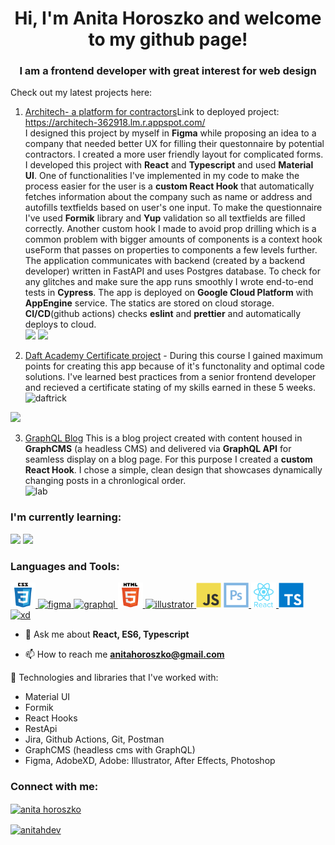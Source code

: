 <h1 align="center">Hi, I'm Anita Horoszko and welcome to my github page!</h1>
<h3 align="center">I am a frontend developer with great interest for web design</h3>

Check out my latest projects here: 
1. [Architech- a platform for contractors](https://github.com/anitahoroszkoorg/architech)Link to deployed project: https://architech-362918.lm.r.appspot.com/ </br>
I designed this project by myself in **Figma** while proposing an idea to a company that needed better UX for filling their questonnaire by potential contractors. I created a more user friendly layout for complicated forms. I developed this project with **React** and **Typescript** and used **Material UI**. One of functionalities I've implemented in my code to make the process easier for the user is a **custom React Hook** that automatically fetches information about the company such as name or address and autofills textfields based on user's one input.  To make the questionnaire I've used **Formik** library and **Yup** validation so all textfields are filled correctly. Another custom hook I made to avoid prop drilling which is a common problem with bigger amounts of components is a context hook useForm that passes on properties to components a few levels further. The application communicates with backend (created by a backend developer) written in FastAPI and uses Postgres database. To check for any glitches and make sure the app runs smoothly I wrote end-to-end tests in **Cypress**. The app is deployed on **Google Cloud Platform** with **AppEngine** service. The statics are stored on cloud storage. **CI/CD**(github actions) checks **eslint** and **prettier** and automatically deploys to cloud. </br><img width = "400" src="https://user-images.githubusercontent.com/95635795/193845856-bec46da0-3ba3-4ec3-b5ce-c3f00d54b439.png"> <img width = "400" src="https://user-images.githubusercontent.com/95635795/193865473-bd3074fd-9571-4d73-bb0c-074670bfa687.png">



2. [Daft Academy Certificate project](https://github.com/anitavictoria/daft) - During this course I gained maximum points for creating this app because of it's functonality and optimal code solutions. I've learned best practices from a senior frontend developer and recieved a certificate stating of my skills earned in these 5 weeks. </br> <img width="350" alt="daftrick" src="https://user-images.githubusercontent.com/95635795/183860819-cd43cc98-df16-4bc1-af4b-584646f45613.png">
<img width = "400" src="https://user-images.githubusercontent.com/95635795/184085004-26029e29-8502-40d8-b2c9-13690a9fa6f7.jpg"> 


3. [GraphQL Blog](https://github.com/anitavictoria/blog) This is a blog project created with content housed in **GraphCMS** (a headless CMS) and delivered via **GraphQL API** for seamless display on a blog page. For this purpose I created a **custom React Hook**. I chose a simple, clean design that showcases dynamically changing posts in a chronlogical order.</br><img width="350" alt="lab" src="https://user-images.githubusercontent.com/95635795/184074617-a7d5775f-339a-4805-8405-4c957362fedf.png">


<h3 align="left">I'm currently learning:</h3>
<img src="https://img.shields.io/badge/React-20232A?style=for-the-badge&logo=react&logoColor=61DAFB"/> <img src="https://img.shields.io/badge/TypeScript-007ACC?style=for-the-badge&logo=typescript&logoColor=white" />
<h3 align="left">Languages and Tools:</h3>
<p align="left"> <a href="https://developer.mozilla.org/en-US/docs/Web/JavaScript" target="_blank" rel="noreferrer"><a href="https://www.w3schools.com/css/" target="_blank" rel="noreferrer"> <img src="https://raw.githubusercontent.com/devicons/devicon/master/icons/css3/css3-original-wordmark.svg" alt="css3" width="40" height="40"/> </a> <a href="https://www.figma.com/" target="_blank" rel="noreferrer"> <img src="https://www.vectorlogo.zone/logos/figma/figma-icon.svg" alt="figma" width="40" height="40"/> </a> <a href="https://graphql.org" target="_blank" rel="noreferrer"> <img src="https://www.vectorlogo.zone/logos/graphql/graphql-icon.svg" alt="graphql" width="40" height="40"/> </a> <a href="https://www.w3.org/html/" target="_blank" rel="noreferrer"> <img src="https://raw.githubusercontent.com/devicons/devicon/master/icons/html5/html5-original-wordmark.svg" alt="html5" width="40" height="40"/> </a> <a href="https://www.adobe.com/in/products/illustrator.html" target="_blank" rel="noreferrer"> <img src="https://www.vectorlogo.zone/logos/adobe_illustrator/adobe_illustrator-icon.svg" alt="illustrator" width="40" height="40"/> </a>  <img src="https://raw.githubusercontent.com/devicons/devicon/master/icons/javascript/javascript-original.svg" alt="javascript" width="40" height="40"/> </a> <a href="https://www.photoshop.com/en" target="_blank" rel="noreferrer"> <img src="https://raw.githubusercontent.com/devicons/devicon/master/icons/photoshop/photoshop-line.svg" alt="photoshop" width="40" height="40"/> </a> <a href="https://reactjs.org/" target="_blank" rel="noreferrer"> <img src="https://raw.githubusercontent.com/devicons/devicon/master/icons/react/react-original-wordmark.svg" alt="react" width="40" height="40"/> </a> <a href="https://www.typescriptlang.org/" target="_blank" rel="noreferrer"> <img src="https://raw.githubusercontent.com/devicons/devicon/master/icons/typescript/typescript-original.svg" alt="typescript" width="40" height="40"/> </a> <a href="https://www.adobe.com/products/xd.html" target="_blank" rel="noreferrer"> <img src="https://cdn.worldvectorlogo.com/logos/adobe-xd.svg" alt="xd" width="40" height="40"/> </a> </p>

- 💬 Ask me about **React, ES6, Typescript**


- 📫 How to reach me **anitahoroszko@gmail.com**

 :brain: Technologies and libraries that I've worked with:
- Material UI
- Formik
- React Hooks
- RestApi
- Jira, Github Actions, Git, Postman
- GraphCMS (headless cms with GraphQL)
- Figma, AdobeXD, Adobe: Illustrator, After Effects, Photoshop

<h3 align="left">Connect with me:</h3>
<p align="left">
<a href="https://linkedin.com/in/anita horoszko" target="blank"><img align="center" src="https://raw.githubusercontent.com/rahuldkjain/github-profile-readme-generator/master/src/images/icons/Social/linked-in-alt.svg" alt="anita horoszko" height="30" width="40" /></a>
</p>
<p>
<a href="https://linkedin.com/in/anita horoszko" target="blank">

<p><img align="center" src="https://github-readme-stats.vercel.app/api/top-langs?username=anitahdev&show_icons=true&locale=en&layout=compact" alt="anitahdev" /></p>

